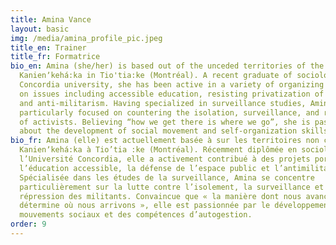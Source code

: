 ```yaml
---
title: Amina Vance
layout: basic
img: /media/amina_profile_pic.jpeg
title_en: Trainer
title_fr: Formatrice
bio_en: Amina (she/her) is based out of the unceded territories of the
  Kanienʼkehá꞉ka in Tio'tia:ke (Montréal). A recent graduate of sociology at
  Concordia university, she has been active in a variety of organizing projects
  on issues including accessible education, resisting privatization of space,
  and anti-militarism. Having specialized in surveillance studies, Amina is
  particularly focused on countering the isolation, surveillance, and repression
  of activists. Believing “how we get there is where we go”, she is passionate
  about the development of social movement and self-organization skills.
bio_fr: Amina (elle) est actuellement basée à sur les territoires non cédés des
  Kanienʼkehá꞉ka à Tio’tia :ke (Montréal). Récemment diplômée en sociologie de
  l’Université Concordia, elle a activement contribué à des projets portant sur
  l’éducation accessible, la défense de l’espace public et l’antimilitarisme.
  Spécialisée dans les études de la surveillance, Amina se concentre
  particulièrement sur la lutte contre l’isolement, la surveillance et la
  répression des militants. Convaincue que « la manière dont nous avançons
  détermine où nous arrivons », elle est passionnée par le développement des
  mouvements sociaux et des compétences d’autogestion.
order: 9
---
```

